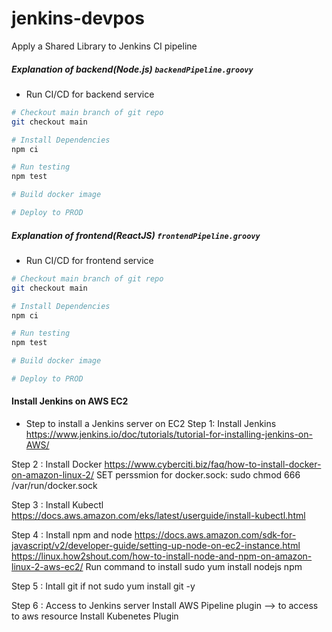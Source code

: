 # jenkins-devpos
Apply a Shared Library to Jenkins CI pipeline

##### Explanation of backend(Node.js) `backendPipeline.groovy`
- Run CI/CD for backend service
```bash
# Checkout main branch of git repo
git checkout main 

# Install Dependencies
npm ci

# Run testing
npm test

# Build docker image

# Deploy to PROD

```

##### Explanation of frontend(ReactJS) `frontendPipeline.groovy`
- Run CI/CD for frontend service
```bash
# Checkout main branch of git repo
git checkout main 

# Install Dependencies
npm ci

# Run testing
npm test

# Build docker image

# Deploy to PROD

```

#### Install Jenkins on AWS EC2
- Step to install a Jenkins server on EC2
Step 1: Install Jenkins 
	https://www.jenkins.io/doc/tutorials/tutorial-for-installing-jenkins-on-AWS/
	
Step 2 : Install Docker 
	https://www.cyberciti.biz/faq/how-to-install-docker-on-amazon-linux-2/
	SET perssmion for docker.sock: 
		sudo chmod 666 /var/run/docker.sock
	
Step 3 : Install Kubectl 
	https://docs.aws.amazon.com/eks/latest/userguide/install-kubectl.html
	
Step 4 : Install npm and node
	https://docs.aws.amazon.com/sdk-for-javascript/v2/developer-guide/setting-up-node-on-ec2-instance.html
	https://linux.how2shout.com/how-to-install-node-and-npm-on-amazon-linux-2-aws-ec2/
	Run command to install
		sudo yum install nodejs npm

Step 5 : Intall git if not
	sudo yum install git -y
	
Step 6 : Access to Jenkins server
	Install AWS Pipeline plugin --> to access to aws resource
	Install Kubenetes Plugin
